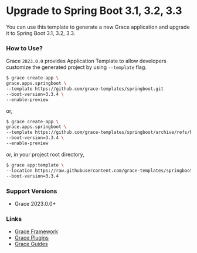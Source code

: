 # Upgrade to Spring Boot 3.1, 3.2, 3.3

You can use this template to generate a new Grace application and upgrade it to Spring Boot 3.1, 3.2, 3.3.

### How to Use?

Grace `2023.0.0` provides Application Template to allow developers customize the generated project by using `--template` flag.

```bash
$ grace create-app \
grace.apps.springboot \
--template https://github.com/grace-templates/springboot.git
--boot-version=3.3.4 \
--enable-preview
```

or,

```bash
$ grace create-app \
grace.apps.springboot \
--template https://github.com/grace-templates/springboot/archive/refs/heads/main.zip
--boot-version=3.3.4 \
--enable-preview
```

or, in your project root directory,

```bash
$ grace app:template \
--location https://raw.githubusercontent.com/grace-templates/springboot/main/scripts/post_apply_template.groovy \
--boot-version=3.3.4
```


### Support Versions

* Grace 2023.0.0+


### Links

- [Grace Framework](https://github.com/graceframework/grace-framework)
- [Grace Plugins](https://github.com/grace-plugins)
- [Grace Guides](https://github.com/grace-guides)
